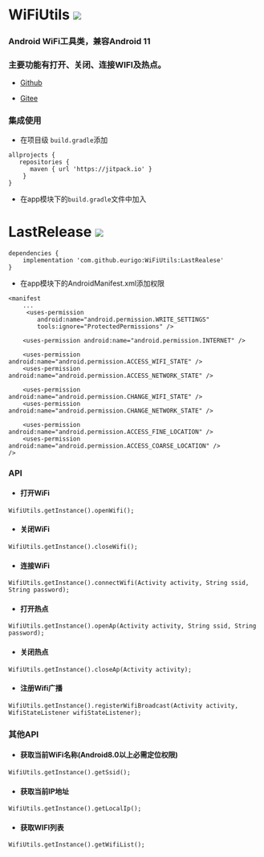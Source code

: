 # WiFiUtils [![](https://jitpack.io/v/eurigo/WiFiUtils.svg)](https://jitpack.io/#eurigo/WiFiUtils)

### Android WiFi工具类，兼容Android 11

### 主要功能有打开、关闭、连接WIFI及热点。

+ [Github](https://github.com/eurigo/UDPUtils)

+ [Gitee](https://gitee.com/Eurigo/UDPUtils)

### 集成使用

+ 在项目级 `build.gradle`添加

```
allprojects {
   repositories {
      maven { url 'https://jitpack.io' }
	}
}
```
  
+ 在app模块下的`build.gradle`文件中加入
 # LastRelease [![](https://jitpack.io/v/eurigo/WiFiUtils.svg)](https://jitpack.io/#eurigo/WiFiUtils)
```
dependencies {
    implementation 'com.github.eurigo:WiFiUtils:LastRealese'
}
```

+ 在app模块下的AndroidManifest.xml添加权限
```
<manifest
    ...
     <uses-permission
        android:name="android.permission.WRITE_SETTINGS"
        tools:ignore="ProtectedPermissions" />
    
    <uses-permission android:name="android.permission.INTERNET" />
    
    <uses-permission android:name="android.permission.ACCESS_WIFI_STATE" />
    <uses-permission android:name="android.permission.ACCESS_NETWORK_STATE" />

    <uses-permission android:name="android.permission.CHANGE_WIFI_STATE" />
    <uses-permission android:name="android.permission.CHANGE_NETWORK_STATE" />
    
    <uses-permission android:name="android.permission.ACCESS_FINE_LOCATION" />
    <uses-permission android:name="android.permission.ACCESS_COARSE_LOCATION" />
/>
```

### API

+ #### 打开WiFi
```
WifiUtils.getInstance().openWifi();
```

+ #### 关闭WiFi
```
WifiUtils.getInstance().closeWifi();
```

+ #### 连接WiFi
```
WifiUtils.getInstance().connectWifi(Activity activity, String ssid, String password);
```

+ #### 打开热点
```
WifiUtils.getInstance().openAp(Activity activity, String ssid, String password);
```

+ #### 关闭热点
```
WifiUtils.getInstance().closeAp(Activity activity);
```

+ #### 注册Wifi广播
```
WifiUtils.getInstance().registerWifiBroadcast(Activity activity, WifiStateListener wifiStateListener);
```

### 其他API

+ #### 获取当前WiFi名称(Android8.0以上必需定位权限)
```
WifiUtils.getInstance().getSsid();
```

+ #### 获取当前IP地址
```
WifiUtils.getInstance().getLocalIp();
```

+ #### 获取WIFI列表
```
WifiUtils.getInstance().getWifiList();
```
